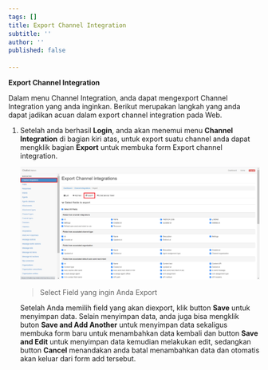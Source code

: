 ```yaml
---
tags: []
title: Export Channel Integration
subtitle: ''
author: ''
published: false

---
```

**Export Channel Integration**

Dalam menu Channel Integration, anda dapat mengexport Channel Integration yang anda inginkan. Berikut merupakan langkah yang anda dapat jadikan acuan dalam export channel integration pada Web.

1. Setelah anda berhasil **Login**, anda akan menemui menu **Channel Integration** di bagian kiri atas, untuk export suatu channel anda dapat mengklik bagian **Export** untuk membuka form Export channel integration.

   ![](/uploads/channel2.PNG)

   > Select Field yang ingin Anda Export

   Setelah Anda memilih field yang akan diexport, klik button **Save** untuk menyimpan data. Selain menyimpan data, anda juga bisa mengklik buton **Save and Add Another** untuk menyimpan data sekaligus membuka form baru untuk menambahkan data kembali dan button **Save and Edit** untuk menyimpan data kemudian melakukan edit, sedangkan button **Cancel** menandakan anda batal menambahkan data dan otomatis akan keluar dari form add tersebut.